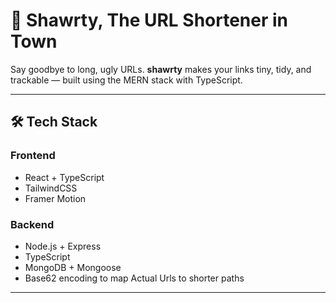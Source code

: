 # 🔗 Shawrty, The URL Shortener in Town

Say goodbye to long, ugly URLs. **shawrty** makes your links tiny, tidy, and trackable — built using the MERN stack with TypeScript.


---

## 🛠 Tech Stack

### Frontend
- React + TypeScript
- TailwindCSS
- Framer Motion

### Backend
- Node.js + Express
- TypeScript
- MongoDB + Mongoose
- Base62 encoding to map Actual Urls to shorter paths

---